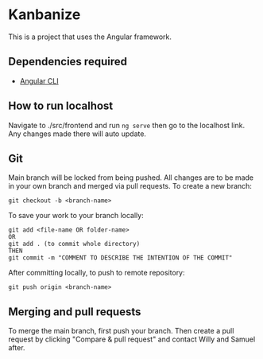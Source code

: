 # Kanbanize
This is a project that uses the Angular framework.
## Dependencies required
- [Angular CLI](https://radixweb.com/blog/how-to-install-angular-on-windows)

## How to run localhost
Navigate to ./src/frontend and run `ng serve` then go to the localhost link. Any changes made there will auto update. 

## Git
Main branch will be locked from being pushed. All changes are to be made in your own branch and merged via pull requests.
To create a new branch:
```
git checkout -b <branch-name>
```

To save your work to your branch locally:
```
git add <file-name OR folder-name>
OR
git add . (to commit whole directory)
THEN
git commit -m "COMMENT TO DESCRIBE THE INTENTION OF THE COMMIT"
```

After committing locally, to push to remote repository:
```
git push origin <branch-name>
```

## Merging and pull requests
To merge the main branch, first push your branch. Then create a pull request by clicking "Compare & pull request" and contact Willy and Samuel after.
